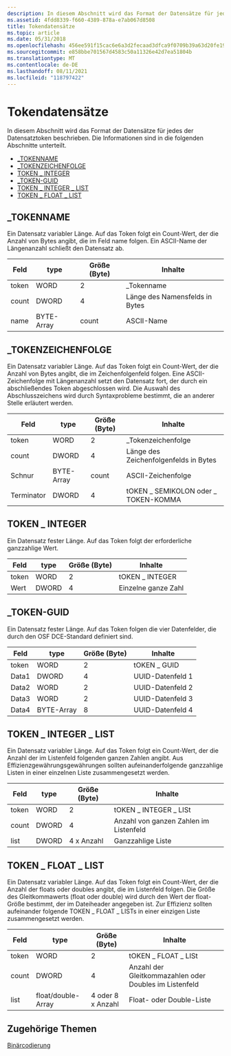 ```yaml
---
description: In diesem Abschnitt wird das Format der Datensätze für jedes der Datensatztoken beschrieben. Die Informationen sind in die folgenden Abschnitte unterteilt.
ms.assetid: 4fdd8339-f660-4389-878a-e7ab067d8508
title: Tokendatensätze
ms.topic: article
ms.date: 05/31/2018
ms.openlocfilehash: 456ee591f15cac6e6a3d2fecaad3dfca9f0709b39a63d20fe198e591a199f4dd
ms.sourcegitcommit: e858bbe701567d4583c50a11326e42d7ea51804b
ms.translationtype: MT
ms.contentlocale: de-DE
ms.lasthandoff: 08/11/2021
ms.locfileid: "118797422"
---
```

# <a name="token-records"></a>Tokendatensätze

In diesem Abschnitt wird das Format der Datensätze für jedes der Datensatztoken beschrieben. Die Informationen sind in die folgenden Abschnitte unterteilt.

-   [\_TOKENNAME](/windows)
-   [\_TOKENZEICHENFOLGE](/windows)
-   [TOKEN \_ INTEGER](/windows)
-   [\_TOKEN-GUID](/windows)
-   [TOKEN \_ INTEGER \_ LIST](/windows)
-   [TOKEN \_ FLOAT \_ LIST](/windows)

## <a name="token_name"></a>\_TOKENNAME

Ein Datensatz variabler Länge. Auf das Token folgt ein Count-Wert, der die Anzahl von Bytes angibt, die im Feld name folgen. Ein ASCII-Name der Längenanzahl schließt den Datensatz ab.



| Feld | type       | Größe (Byte) | Inhalte                       |
|-------|------------|--------------|--------------------------------|
| token | WORD       | 2            | \_Tokenname                    |
| count | DWORD      | 4            | Länge des Namensfelds in Bytes |
| name  | BYTE-Array | count        | ASCII-Name                     |



 

## <a name="token_string"></a>\_TOKENZEICHENFOLGE

Ein Datensatz variabler Länge. Auf das Token folgt ein Count-Wert, der die Anzahl von Bytes angibt, die im Zeichenfolgenfeld folgen. Eine ASCII-Zeichenfolge mit Längenanzahl setzt den Datensatz fort, der durch ein abschließendes Token abgeschlossen wird. Die Auswahl des Abschlusszeichens wird durch Syntaxprobleme bestimmt, die an anderer Stelle erläutert werden.



| Feld      | type       | Größe (Byte) | Inhalte                         |
|------------|------------|--------------|----------------------------------|
| token      | WORD       | 2            | \_Tokenzeichenfolge                    |
| count      | DWORD      | 4            | Länge des Zeichenfolgenfelds in Bytes  |
| Schnur     | BYTE-Array | count        | ASCII-Zeichenfolge                     |
| Terminator | DWORD      | 4            | tOKEN \_ SEMIKOLON oder \_ TOKEN-KOMMA |



 

## <a name="token_integer"></a>TOKEN \_ INTEGER

Ein Datensatz fester Länge. Auf das Token folgt der erforderliche ganzzahlige Wert.



| Feld | type  | Größe (Byte) | Inhalte       |
|-------|-------|--------------|----------------|
| token | WORD  | 2            | tOKEN \_ INTEGER |
| Wert | DWORD | 4            | Einzelne ganze Zahl |



 

## <a name="token_guid"></a>\_TOKEN-GUID

Ein Datensatz fester Länge. Auf das Token folgen die vier Datenfelder, die durch den OSF DCE-Standard definiert sind.



| Feld | type       | Größe (Byte) | Inhalte          |
|-------|------------|--------------|-------------------|
| token | WORD       | 2            | tOKEN \_ GUID       |
| Data1 | DWORD      | 4            | UUID-Datenfeld 1 |
| Data2 | WORD       | 2            | UUID-Datenfeld 2 |
| Data3 | WORD       | 2            | UUID-Datenfeld 3 |
| Data4 | BYTE-Array | 8            | UUID-Datenfeld 4 |



 

## <a name="token_integer_list"></a>TOKEN \_ INTEGER \_ LIST

Ein Datensatz variabler Länge. Auf das Token folgt ein Count-Wert, der die Anzahl der im Listenfeld folgenden ganzen Zahlen angibt. Aus Effizienzgewährungsgewährungen sollten aufeinanderfolgende ganzzahlige Listen in einer einzelnen Liste zusammengesetzt werden.



| Feld | type  | Größe (Byte) | Inhalte                         |
|-------|-------|--------------|----------------------------------|
| token | WORD  | 2            | tOKEN \_ INTEGER \_ LISt             |
| count | DWORD | 4            | Anzahl von ganzen Zahlen im Listenfeld |
| list  | DWORD | 4 x Anzahl    | Ganzzahlige Liste                     |



 

## <a name="token_float_list"></a>TOKEN \_ FLOAT \_ LIST

Ein Datensatz variabler Länge. Auf das Token folgt ein Count-Wert, der die Anzahl der floats oder doubles angibt, die im Listenfeld folgen. Die Größe des Gleitkommawerts (float oder double) wird durch den Wert der float-Größe bestimmt, der im Dateiheader angegeben ist. Zur Effizienz sollten aufeinander folgende TOKEN \_ FLOAT \_ LISTs in einer einzigen Liste zusammengesetzt werden.



| Feld | type               | Größe (Byte)   | Inhalte                                  |
|-------|--------------------|----------------|-------------------------------------------|
| token | WORD               | 2              | tOKEN \_ FLOAT \_ LISt                        |
| count | DWORD              | 4              | Anzahl der Gleitkommazahlen oder Doubles im Listenfeld |
| list  | float/double-Array | 4 oder 8 x Anzahl | Float- oder Double-Liste                      |



 

## <a name="related-topics"></a>Zugehörige Themen

<dl> <dt>

[Binärcodierung](binary-encoding.md)
</dt> </dl>

 

 
